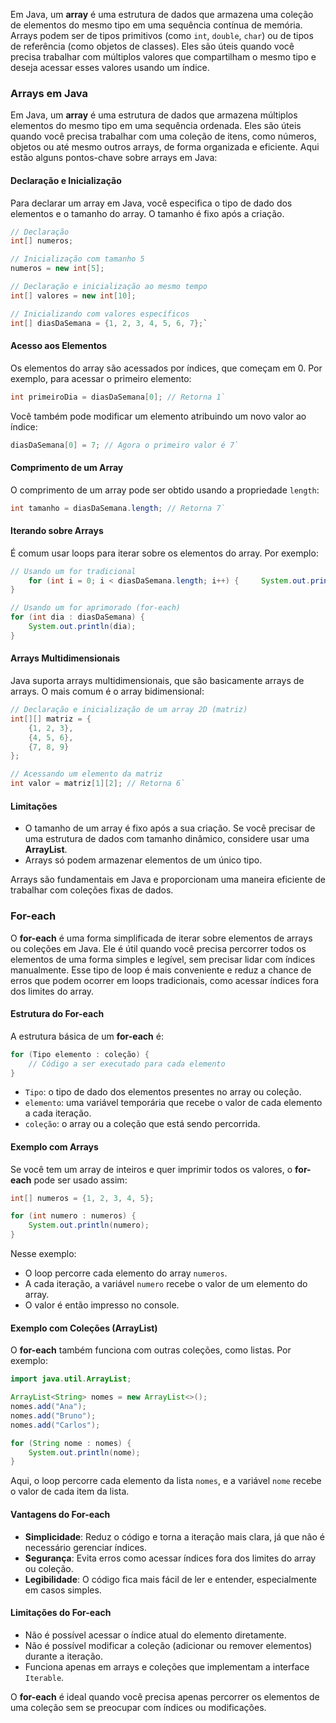 Em Java, um **array** é uma estrutura de dados que armazena uma coleção de elementos do mesmo tipo em uma sequência contínua de memória. Arrays podem ser de tipos primitivos (como `int`, `double`, `char`) ou de tipos de referência (como objetos de classes). Eles são úteis quando você precisa trabalhar com múltiplos valores que compartilham o mesmo tipo e deseja acessar esses valores usando um índice.
### Arrays em Java

Em Java, um **array** é uma estrutura de dados que armazena múltiplos elementos do mesmo tipo em uma sequência ordenada. Eles são úteis quando você precisa trabalhar com uma coleção de itens, como números, objetos ou até mesmo outros arrays, de forma organizada e eficiente. Aqui estão alguns pontos-chave sobre arrays em Java:
#### Declaração e Inicialização

Para declarar um array em Java, você especifica o tipo de dado dos elementos e o tamanho do array. O tamanho é fixo após a criação.

```java
// Declaração 
int[] numeros;   

// Inicialização com tamanho 5 
numeros = new int[5];

// Declaração e inicialização ao mesmo tempo 
int[] valores = new int[10];  

// Inicializando com valores específicos 
int[] diasDaSemana = {1, 2, 3, 4, 5, 6, 7};`
```
#### Acesso aos Elementos

Os elementos do array são acessados por índices, que começam em 0. Por exemplo, para acessar o primeiro elemento:

```java
int primeiroDia = diasDaSemana[0]; // Retorna 1`
```

Você também pode modificar um elemento atribuindo um novo valor ao índice:

```java
diasDaSemana[0] = 7; // Agora o primeiro valor é 7`
```
#### Comprimento de um Array

O comprimento de um array pode ser obtido usando a propriedade `length`:

```java
int tamanho = diasDaSemana.length; // Retorna 7`
```
#### Iterando sobre Arrays

É comum usar loops para iterar sobre os elementos do array. Por exemplo:

```java
// Usando um for tradicional 
	for (int i = 0; i < diasDaSemana.length; i++) {     System.out.println(diasDaSemana[i]); 
}  

// Usando um for aprimorado (for-each)
for (int dia : diasDaSemana) {
	System.out.println(dia); 
}
```
#### Arrays Multidimensionais

Java suporta arrays multidimensionais, que são basicamente arrays de arrays. O mais comum é o array bidimensional:

```java
// Declaração e inicialização de um array 2D (matriz)
int[][] matriz = {
	{1, 2, 3},     
	{4, 5, 6},     
	{7, 8, 9} 
};  

// Acessando um elemento da matriz
int valor = matriz[1][2]; // Retorna 6`
```
#### Limitações

- O tamanho de um array é fixo após a sua criação. Se você precisar de uma estrutura de dados com tamanho dinâmico, considere usar uma **ArrayList**.
- Arrays só podem armazenar elementos de um único tipo.

Arrays são fundamentais em Java e proporcionam uma maneira eficiente de trabalhar com coleções fixas de dados.
### For-each

O **for-each** é uma forma simplificada de iterar sobre elementos de arrays ou coleções em Java. Ele é útil quando você precisa percorrer todos os elementos de uma forma simples e legível, sem precisar lidar com índices manualmente. Esse tipo de loop é mais conveniente e reduz a chance de erros que podem ocorrer em loops tradicionais, como acessar índices fora dos limites do array.
#### Estrutura do For-each

A estrutura básica de um **for-each** é:

```java
for (Tipo elemento : coleção) {  
	// Código a ser executado para cada elemento 
}
```

- `Tipo`: o tipo de dado dos elementos presentes no array ou coleção.
- `elemento`: uma variável temporária que recebe o valor de cada elemento a cada iteração.
- `coleção`: o array ou a coleção que está sendo percorrida.
#### Exemplo com Arrays

Se você tem um array de inteiros e quer imprimir todos os valores, o **for-each** pode ser usado assim:

```java
int[] numeros = {1, 2, 3, 4, 5};  

for (int numero : numeros) {
	System.out.println(numero); 
}
```

Nesse exemplo:
- O loop percorre cada elemento do array `numeros`.
- A cada iteração, a variável `numero` recebe o valor de um elemento do array.
- O valor é então impresso no console.
#### Exemplo com Coleções (ArrayList)

O **for-each** também funciona com outras coleções, como listas. Por exemplo:

```java
import java.util.ArrayList;  

ArrayList<String> nomes = new ArrayList<>();
nomes.add("Ana");
nomes.add("Bruno"); 
nomes.add("Carlos");  

for (String nome : nomes) {
	System.out.println(nome); 
}
```

Aqui, o loop percorre cada elemento da lista `nomes`, e a variável `nome` recebe o valor de cada item da lista.
#### Vantagens do For-each

- **Simplicidade**: Reduz o código e torna a iteração mais clara, já que não é necessário gerenciar índices.
- **Segurança**: Evita erros como acessar índices fora dos limites do array ou coleção.
- **Legibilidade**: O código fica mais fácil de ler e entender, especialmente em casos simples.
#### Limitações do For-each

- Não é possível acessar o índice atual do elemento diretamente.
- Não é possível modificar a coleção (adicionar ou remover elementos) durante a iteração.
- Funciona apenas em arrays e coleções que implementam a interface `Iterable`.

O **for-each** é ideal quando você precisa apenas percorrer os elementos de uma coleção sem se preocupar com índices ou modificações.